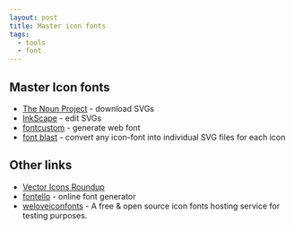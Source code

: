 ```yaml
---
layout: post
title: Master icon fonts
tags:
  - tools
  - font
---
```


## Master Icon fonts
 - [The Noun Project](https://thenounproject.com/) - download SVGs
 - [InkScape](https://inkscape.org/) - edit SVGs
 - [fontcustom](http://fontcustom.com/) - generate web font
 - [font blast](https://www.npmjs.com/package/font-blast) - convert any icon-font into individual SVG files for each icon

## Other links
 - [Vector Icons Roundup](http://tagliala.github.io/vectoriconsroundup/)
 - [fontello](http://fontello.com/) - online font generator
 - [weloveiconfonts](http://weloveiconfonts.com/) - A free & open source icon fonts hosting service for testing purposes.
